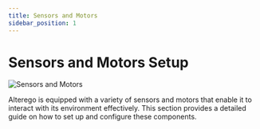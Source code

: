 ```yaml
---
title: Sensors and Motors
sidebar_position: 1
---
```


# Sensors and Motors Setup

![Sensors and Motors](/img/sensors.png)


Alterego is equipped with a variety of sensors and motors that enable it to interact with its environment effectively. This section provides a detailed guide on how to set up and configure these components.